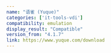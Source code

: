 ```yaml
---
name: "语雀 (Yuque)"
categories: ['it-tools-vdi']
compatibility: emulation
display_result: "Compatible"
version_from: "4.1.7"
link: https://www.yuque.com/download
---
```

